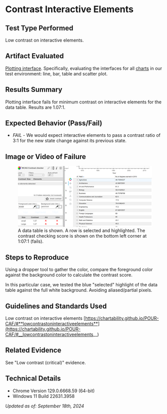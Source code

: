 # Contrast Interactive Elements

## Test Type Performed

Low contrast on interactive elements.

## Artifact Evaluated

[Plotting interface](https://docs.bokeh.org/en/latest/docs/user_guide/basic.html#ug-basic). Specifically, evaluating the interfaces for all [charts](https://quansight-labs.github.io/bokeh-a11y-audit/#_ts1723552414769) in our test environment: line, bar, table and scatter plot.

## Results Summary

Plotting interface fails for minimum contrast on interactive elements for the data table. Results are 1.07:1.

## Expected Behavior (Pass/Fail)

- _FAIL_ - We would expect interactive elements to pass a contrast ratio of 3:1 for the new state change against its previous state.

## Image or Video of Failure

<figure>
    <img width="803" alt="A data table is shown. A row is selected and highlighted. The contrast checking score is shown on the bottom left corner at 1:07:1 (fails)." src="./assets/plotting-interface_contrast-interactive-elements.png">
    <figcaption>A data table is shown. A row is selected and highlighted. The contrast checking score is shown on the bottom left corner at 1:07:1 (fails).</figcaption>
</figure>

## Steps to Reproduce

Using a dropper tool to gather the color, compare the foreground color against the background color to calculate the contrast score.

In this particular case, we tested the blue "selected" highlight of the data table against the full white background. Avoiding aliased/partial pixels.

## Guidelines and Standards Used

Low contrast on interactive elements [https://chartability.github.io/POUR-CAF/#**lowcontrastoninteractiveelements**](https://chartability.github.io/POUR-CAF/#__lowcontrastoninteractiveelements__)

## Related Evidence

See "Low contrast (critical)" evidence.

<!-- ## Known or Documented Issues
... -->

## Technical Details

- Chrome Version 129.0.6668.59 (64-bit)
- Windows 11 Build 22631.3958

_Updated as of: September 18th, 2024_

<!-- ## Notes
A seasoned SR (screen reader) user could have the knowledge to navigate and explore webpages and graphs with more nuance, whether through manual mode switching, certain key shortcuts, etc. These tests are done by a sighted user with the SR’s default options and performed as if a new or beginner user is interacting with these elements. We would expect that all users could be able to navigate smoothly, regardless of experience levels.  -->
